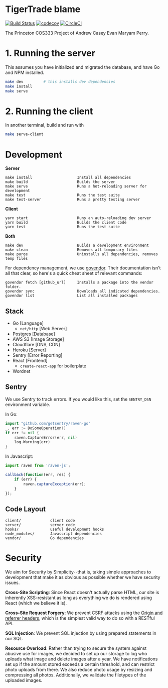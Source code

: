 # TigerTrade blame

[![Build Status](https://travis-ci.com/casey-chow/tigertrade.svg?token=n7qYoTpmELGRfaEv2AM7&branch=master)](https://travis-ci.com/casey-chow/tigertrade) [![codecov](https://codecov.io/gh/casey-chow/tigertrade/branch/master/graph/badge.svg?token=KOR6D8zVh3)](https://codecov.io/gh/casey-chow/tigertrade) [![CircleCI](https://circleci.com/gh/casey-chow/tigertrade.svg?style=svg&circle-token=867a4bc4ca198e357b5dd0409c6becdf880a0596)](https://circleci.com/gh/casey-chow/tigertrade)

The Princeton COS333 Project of Andrew Casey Evan Maryam Perry.

# 1. Running the server

This assumes you have initialized and migrated the database, and have Go and NPM installed.

```sh
make dev         # this installs dev dependencies
make install
make serve
```

# 2. Running the client

In another terminal, build and run with

```sh
make serve-client
```

# Development

**Server**

```
make install                    Install all dependencies
make build                      Builds the server
make serve                      Runs a hot-reloading server for development
make test                       Runs the test suite
make test-server                Runs a pretty testing server
```

**Client**
```
yarn start                      Runs an auto-reloading dev server
yarn build                      Builds the client code
yarn test                       Runs the test suite
```

**Both**
```
make dev                        Builds a development environment
make clean                      Removes all temporary files
make purge                      Uninstalls all dependencies, removes temp files
```

For dependency management, we use
[govendor](https://github.com/kardianos/govendor). Their documentation isn't
all that clear, so here's  a quick cheat sheet of relevant commands:

```
govendor fetch [github_url]     Installs a package into the vendor folder.
govendor sync                   Downloads all indicated dependencies.
govendor list                   List all installed packages
```

## Stack

- Go [Language]
    - `net/http` [Web Server]
- Postgres [Database]
- AWS S3 [Image Storage]
- Cloudflare [DNS, CDN]
- Heroku [Server]
- Sentry [Error Reporting]
- React [Frontend]
    - `create-react-app` for boilerplate
- Wordnet

## Sentry

We use Sentry to track errors. If you would like this, set the `SENTRY_DSN`
environment variable.

In Go:

```go
import "github.com/getsentry/raven-go"
_, err := DoSomeOperation()
if err != nil {
    raven.CaptureError(err, nil)
    log.Warning(err)
}
```

In Javascript:

```js
import raven from 'raven-js';

callback(function(err, res) {
    if (err) {
        raven.captureException(err);
    }
});
```


## Code Layout

```
client/             client code
server/             server code
hooks/              useful development hooks
node_modules/       Javascript dependencies
vendor/             Go dependencies
```

# Security

We aim for Security by Simplicity--that is, taking simple approaches to
development that make it as obvious as possible whether we have security
issues.

**Cross-Site Scripting**: Since React doesn't actually parse HTML, our site
is inherently XSS-resistant as long as everything we do is rendered using
React (which we believe it is).

**Cross-Site Request Forgery**: We prevent CSRF attacks using the [Origin and
referrer headers][owasp], which is the simplest valid way to do so with a
RESTful API.

[owasp]: https://www.owasp.org/index.php/Cross-Site_Request_Forgery_(CSRF)_Prevention_Cheat_Sheet#Verifying_Same_Origin_with_Standard_Headers

**SQL Injection**: We prevent SQL injection by using prepared statements in
our SQL.

**Resource Overload**: Rather than trying to secure the system against abusive
use for images, we decided to set up our storage to log who uploads what image
and delete images after a year. We have notifications set up if the amount
stored exceeds a certain threshold, and can restrict photo uploads from there.
We also reduce photo usage by resizing and compressing all photos.
Additionally, we validate the filetypes of the uploaded images.

